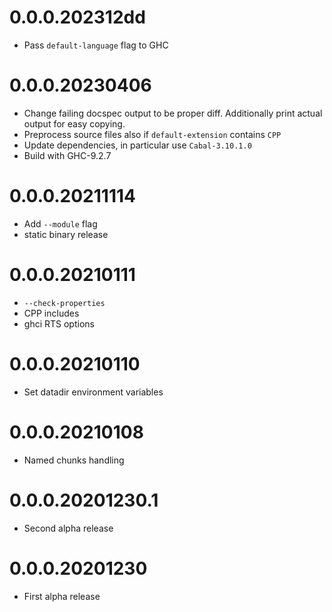 # 0.0.0.202312dd

- Pass `default-language` flag to GHC

# 0.0.0.20230406

- Change failing docspec output to be proper diff.
  Additionally print actual output for easy copying.
- Preprocess source files also if `default-extension` contains `CPP`
- Update dependencies, in particular use `Cabal-3.10.1.0`
- Build with GHC-9.2.7

# 0.0.0.20211114

- Add `--module` flag
- static binary release

# 0.0.0.20210111

- `--check-properties`
- CPP includes
- ghci RTS options

# 0.0.0.20210110

- Set datadir environment variables

# 0.0.0.20210108

- Named chunks handling

# 0.0.0.20201230.1

- Second alpha release

# 0.0.0.20201230

- First alpha release

